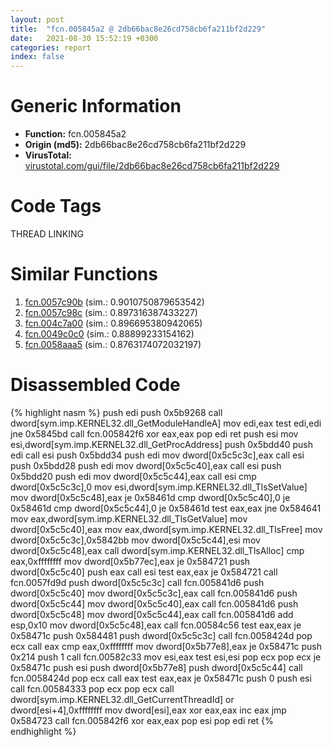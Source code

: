 ```yaml
---
layout: post
title:  "fcn.005845a2 @ 2db66bac8e26cd758cb6fa211bf2d229"
date:   2021-08-30 15:52:19 +0300
categories: report
index: false
---
```


# Generic Information
- **Function:** fcn.005845a2
- **Origin (md5):** 2db66bac8e26cd758cb6fa211bf2d229
- **VirusTotal:** [virustotal.com/gui/file/2db66bac8e26cd758cb6fa211bf2d229][virustotal_ref]

# Code Tags
<span class="tag" id="THREAD">THREAD</span>
<span class="tag" id="LINKING">LINKING</span>


# Similar Functions

1. [fcn.0057c90b][similar_1_ref] (sim.: 0.9010750879653542)
2. [fcn.0057c98c][similar_2_ref] (sim.: 0.897316387433227)
3. [fcn.004c7a00][similar_3_ref] (sim.: 0.896695380942065)
4. [fcn.0049c0c0][similar_4_ref] (sim.: 0.88899233154162)
5. [fcn.0058aaa5][similar_5_ref] (sim.: 0.8763174072032197)


# Disassembled Code

{% highlight nasm %}
push edi
push 0x5b9268
call dword[sym.imp.KERNEL32.dll_GetModuleHandleA]
mov edi,eax
test edi,edi
jne 0x5845bd
call fcn.005842f6
xor eax,eax
pop edi
ret 
push esi
mov esi,dword[sym.imp.KERNEL32.dll_GetProcAddress]
push 0x5bdd40
push edi
call esi
push 0x5bdd34
push edi
mov dword[0x5c5c3c],eax
call esi
push 0x5bdd28
push edi
mov dword[0x5c5c40],eax
call esi
push 0x5bdd20
push edi
mov dword[0x5c5c44],eax
call esi
cmp dword[0x5c5c3c],0
mov esi,dword[sym.imp.KERNEL32.dll_TlsSetValue]
mov dword[0x5c5c48],eax
je 0x58461d
cmp dword[0x5c5c40],0
je 0x58461d
cmp dword[0x5c5c44],0
je 0x58461d
test eax,eax
jne 0x584641
mov eax,dword[sym.imp.KERNEL32.dll_TlsGetValue]
mov dword[0x5c5c40],eax
mov eax,dword[sym.imp.KERNEL32.dll_TlsFree]
mov dword[0x5c5c3c],0x5842bb
mov dword[0x5c5c44],esi
mov dword[0x5c5c48],eax
call dword[sym.imp.KERNEL32.dll_TlsAlloc]
cmp eax,0xffffffff
mov dword[0x5b77ec],eax
je 0x584721
push dword[0x5c5c40]
push eax
call esi
test eax,eax
je 0x584721
call fcn.0057fd9d
push dword[0x5c5c3c]
call fcn.005841d6
push dword[0x5c5c40]
mov dword[0x5c5c3c],eax
call fcn.005841d6
push dword[0x5c5c44]
mov dword[0x5c5c40],eax
call fcn.005841d6
push dword[0x5c5c48]
mov dword[0x5c5c44],eax
call fcn.005841d6
add esp,0x10
mov dword[0x5c5c48],eax
call fcn.00584c56
test eax,eax
je 0x58471c
push 0x584481
push dword[0x5c5c3c]
call fcn.0058424d
pop ecx
call eax
cmp eax,0xffffffff
mov dword[0x5b77e8],eax
je 0x58471c
push 0x214
push 1
call fcn.00582c33
mov esi,eax
test esi,esi
pop ecx
pop ecx
je 0x58471c
push esi
push dword[0x5b77e8]
push dword[0x5c5c44]
call fcn.0058424d
pop ecx
call eax
test eax,eax
je 0x58471c
push 0
push esi
call fcn.00584333
pop ecx
pop ecx
call dword[sym.imp.KERNEL32.dll_GetCurrentThreadId]
or dword[esi+4],0xffffffff
mov dword[esi],eax
xor eax,eax
inc eax
jmp 0x584723
call fcn.005842f6
xor eax,eax
pop esi
pop edi
ret 
{% endhighlight %}


[similar_1_ref]: /report/fcn.0057c90b@c60344b51fa39a329b92557d24ff7670
[similar_2_ref]: /report/fcn.0057c98c@14b20b07906a36e23f2230c8042160f2
[similar_3_ref]: /report/fcn.004c7a00@17d73cbafe6dd96dd6f2291fab06fbb5
[similar_4_ref]: /report/fcn.0049c0c0@279a61b1e76da49531f1f16fd1102a2d
[similar_5_ref]: /report/fcn.0058aaa5@7453c96a6fbd42ec690b8deb53eafcba
[virustotal_ref]: https://www.virustotal.com/gui/file/2db66bac8e26cd758cb6fa211bf2d229